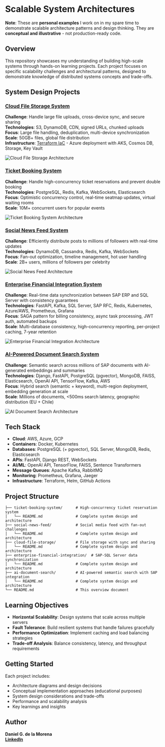 # Scalable System Architectures

**Note**: These are **personal examples** I work on in my spare time to demonstrate scalable architecture patterns and design thinking. They are **conceptual and illustrative** - not production-ready code.

## Overview

This repository showcases my understanding of building high-scale systems through hands-on learning projects. Each project focuses on specific scalability challenges and architectural patterns, designed to demonstrate knowledge of distributed systems concepts and trade-offs.

## System Design Projects

### [Cloud File Storage System](./cloud-file-storage/README.md)
**Challenge**: Handle large file uploads, cross-device sync, and secure sharing  
**Technologies**: S3, DynamoDB, CDN, signed URLs, chunked uploads  
**Focus**: Large file handling, deduplication, multi-device synchronization  
**Scale**: 50GB+ files, global file distribution  
**Infrastructure**: [Terraform IaC](./cloud-file-storage/terraform/) - Azure deployment with AKS, Cosmos DB, Storage, Key Vault

![Cloud File Storage Architecture](./cloud-file-storage/assets/schema.png)

### [Ticket Booking System](./ticket-booking-system/README.md)
**Challenge**: Handle high-concurrency ticket reservations and prevent double booking  
**Technologies**: PostgreSQL, Redis, Kafka, WebSockets, Elasticsearch  
**Focus**: Optimistic concurrency control, real-time seatmap updates, virtual waiting rooms  
**Scale**: 10M+ concurrent users for popular events

![Ticket Booking System Architecture](./ticket-booking-system/assets/scheme.png)

### [Social News Feed System](./social-news-feed/README.md)
**Challenge**: Efficiently distribute posts to millions of followers with real-time updates  
**Technologies**: DynamoDB, Cassandra, Redis, Kafka, WebSockets  
**Focus**: Fan-out optimization, timeline management, hot user handling  
**Scale**: 2B+ users, millions of followers per celebrity

![Social News Feed Architecture](./social-news-feed/assets/scheme.png)

### [Enterprise Financial Integration System](./enterprise-financial-integration/README.md)
**Challenge**: Real-time data synchronization between SAP ERP and SQL Server with consistency guarantees  
**Technologies**: FastAPI, Kafka, SQL Server, SAP RFC, Redis, Kubernetes, Azure/AWS, Prometheus, Grafana  
**Focus**: SAGA pattern for billing consistency, async task processing, JWT auth, automated backups  
**Scale**: Multi-database consistency, high-concurrency reporting, per-project caching, 7-year retention

![Enterprise Financial Integration Architecture](./enterprise-financial-integration/assets/schema.png)

### [AI-Powered Document Search System](./ai-document-search/README.md)
**Challenge**: Semantic search across millions of SAP documents with AI-generated embeddings and summaries  
**Technologies**: Django, FastAPI, PostgreSQL (pgvector), MongoDB, FAISS, Elasticsearch, OpenAI API, TensorFlow, Kafka, AWS  
**Focus**: Hybrid search (semantic + keyword), multi-region deployment, embedding generation at scale  
**Scale**: Millions of documents, <500ms search latency, geographic distribution (EU + Chile)

![AI Document Search Architecture](./ai-document-search/assets/schema.png)

## Tech Stack

- **Cloud**: AWS, Azure, GCP
- **Containers**: Docker, Kubernetes  
- **Databases**: PostgreSQL (+ pgvector), SQL Server, MongoDB, Redis, Elasticsearch
- **APIs**: FastAPI, Django REST, WebSockets
- **AI/ML**: OpenAI API, TensorFlow, FAISS, Sentence Transformers
- **Message Queues**: Apache Kafka, RabbitMQ
- **Monitoring**: Prometheus, Grafana, Jaeger
- **Infrastructure**: Terraform, Helm, GitHub Actions

## Project Structure

```
├── ticket-booking-system/      # High-concurrency ticket reservation system
│   └── README.md               # Complete system design and architecture
├── social-news-feed/           # Social media feed with fan-out challenges
│   └── README.md               # Complete system design and architecture  
├── cloud-file-storage/         # File storage with sync and sharing
│   └── README.md               # Complete system design and architecture
├── enterprise-financial-integration/  # SAP-SQL Server data synchronization
│   └── README.md               # Complete system design and architecture
├── ai-document-search/         # AI-powered semantic search with SAP integration
│   └── README.md               # Complete system design and architecture
└── README.md                   # This overview document
```

## Learning Objectives

- **Horizontal Scalability**: Design systems that scale across multiple servers
- **Fault Tolerance**: Build resilient systems that handle failures gracefully  
- **Performance Optimization**: Implement caching and load balancing strategies
- **Trade-off Analysis**: Balance consistency, latency, and throughput requirements

## Getting Started

Each project includes:
- Architecture diagrams and design decisions
- Conceptual implementation approaches (educational purposes)
- System design considerations and trade-offs
- Performance and scalability analysis
- Key learnings and insights

## Author

**Daniel G. de la Morena**  
**[LinkedIn](https://www.linkedin.com/in/daniel-gonzalez-de-la-morena/)**